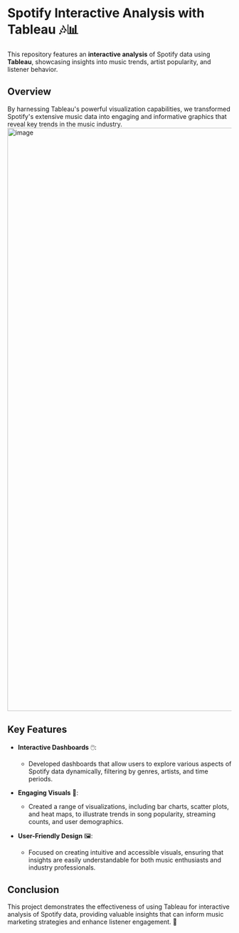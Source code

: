 # Spotify Interactive Analysis with Tableau 🎶📊

This repository features an **interactive analysis** of Spotify data using **Tableau**, showcasing insights into music trends, artist popularity, and listener behavior.

## Overview

By harnessing Tableau's powerful visualization capabilities, we transformed Spotify's extensive music data into engaging and informative graphics that reveal key trends in the music industry.
<img width="2537" height="1310" alt="image" src="https://github.com/user-attachments/assets/52d5adf4-0274-4767-b4d8-7203313ec8bf" />

## Key Features

- **Interactive Dashboards** 🖱️: 
  - Developed dashboards that allow users to explore various aspects of Spotify data dynamically, filtering by genres, artists, and time periods.

- **Engaging Visuals** 🎨: 
  - Created a range of visualizations, including bar charts, scatter plots, and heat maps, to illustrate trends in song popularity, streaming counts, and user demographics.

- **User-Friendly Design** 🖼️: 
  - Focused on creating intuitive and accessible visuals, ensuring that insights are easily understandable for both music enthusiasts and industry professionals.

## Conclusion

This project demonstrates the effectiveness of using Tableau for interactive analysis of Spotify data, providing valuable insights that can inform music marketing strategies and enhance listener engagement. 🚀
